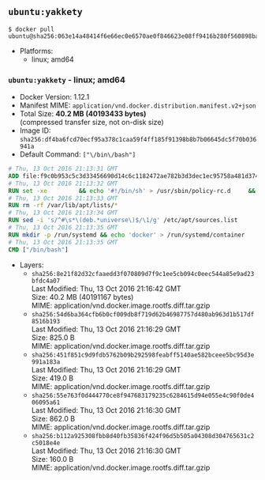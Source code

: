 ## `ubuntu:yakkety`

```console
$ docker pull ubuntu@sha256:063e14a48414f6e66ec0e6570ae0f846623e08ff9416b280f560898bac7e7e63
```

-	Platforms:
	-	linux; amd64

### `ubuntu:yakkety` - linux; amd64

-	Docker Version: 1.12.1
-	Manifest MIME: `application/vnd.docker.distribution.manifest.v2+json`
-	Total Size: **40.2 MB (40193433 bytes)**  
	(compressed transfer size, not on-disk size)
-	Image ID: `sha256:df4ba6fcd70ecf95a378c1caa59f4ff185f91398b8b7b06645dc5f70b036941a`
-	Default Command: `["\/bin\/bash"]`

```dockerfile
# Thu, 13 Oct 2016 21:13:31 GMT
ADD file:f9c0b953c5c3d33456690d14c6c1182472ae782b3d3dec1ec95758a481d374bb in / 
# Thu, 13 Oct 2016 21:13:32 GMT
RUN set -xe 		&& echo '#!/bin/sh' > /usr/sbin/policy-rc.d 	&& echo 'exit 101' >> /usr/sbin/policy-rc.d 	&& chmod +x /usr/sbin/policy-rc.d 		&& dpkg-divert --local --rename --add /sbin/initctl 	&& cp -a /usr/sbin/policy-rc.d /sbin/initctl 	&& sed -i 's/^exit.*/exit 0/' /sbin/initctl 		&& echo 'force-unsafe-io' > /etc/dpkg/dpkg.cfg.d/docker-apt-speedup 		&& echo 'DPkg::Post-Invoke { "rm -f /var/cache/apt/archives/*.deb /var/cache/apt/archives/partial/*.deb /var/cache/apt/*.bin || true"; };' > /etc/apt/apt.conf.d/docker-clean 	&& echo 'APT::Update::Post-Invoke { "rm -f /var/cache/apt/archives/*.deb /var/cache/apt/archives/partial/*.deb /var/cache/apt/*.bin || true"; };' >> /etc/apt/apt.conf.d/docker-clean 	&& echo 'Dir::Cache::pkgcache ""; Dir::Cache::srcpkgcache "";' >> /etc/apt/apt.conf.d/docker-clean 		&& echo 'Acquire::Languages "none";' > /etc/apt/apt.conf.d/docker-no-languages 		&& echo 'Acquire::GzipIndexes "true"; Acquire::CompressionTypes::Order:: "gz";' > /etc/apt/apt.conf.d/docker-gzip-indexes 		&& echo 'Apt::AutoRemove::SuggestsImportant "false";' > /etc/apt/apt.conf.d/docker-autoremove-suggests
# Thu, 13 Oct 2016 21:13:33 GMT
RUN rm -rf /var/lib/apt/lists/*
# Thu, 13 Oct 2016 21:13:34 GMT
RUN sed -i 's/^#\s*\(deb.*universe\)$/\1/g' /etc/apt/sources.list
# Thu, 13 Oct 2016 21:13:35 GMT
RUN mkdir -p /run/systemd && echo 'docker' > /run/systemd/container
# Thu, 13 Oct 2016 21:13:35 GMT
CMD ["/bin/bash"]
```

-	Layers:
	-	`sha256:8e21f82d32cfaaedd3f070809d7f9c1ee5cb094c0eec544a85e9ad23bfdc4a07`  
		Last Modified: Thu, 13 Oct 2016 21:16:42 GMT  
		Size: 40.2 MB (40191167 bytes)  
		MIME: application/vnd.docker.image.rootfs.diff.tar.gzip
	-	`sha256:54d6ba364cfb6b0cf009db8f719d62b46987757d480ab963d1b517df8516b193`  
		Last Modified: Thu, 13 Oct 2016 21:16:29 GMT  
		Size: 825.0 B  
		MIME: application/vnd.docker.image.rootfs.diff.tar.gzip
	-	`sha256:451f851c9d9fdb5762b09b292598feabff5140ae582bceee5bc95d3e991a183a`  
		Last Modified: Thu, 13 Oct 2016 21:16:29 GMT  
		Size: 419.0 B  
		MIME: application/vnd.docker.image.rootfs.diff.tar.gzip
	-	`sha256:55e763f0d444770ce8f947683179235c6284615d94e055e4c90f0de406095a61`  
		Last Modified: Thu, 13 Oct 2016 21:16:30 GMT  
		Size: 862.0 B  
		MIME: application/vnd.docker.image.rootfs.diff.tar.gzip
	-	`sha256:b112a925308fbb8d40fb35836f424f96d5b505a04308d304765631c2c5018e4e`  
		Last Modified: Thu, 13 Oct 2016 21:16:30 GMT  
		Size: 160.0 B  
		MIME: application/vnd.docker.image.rootfs.diff.tar.gzip
